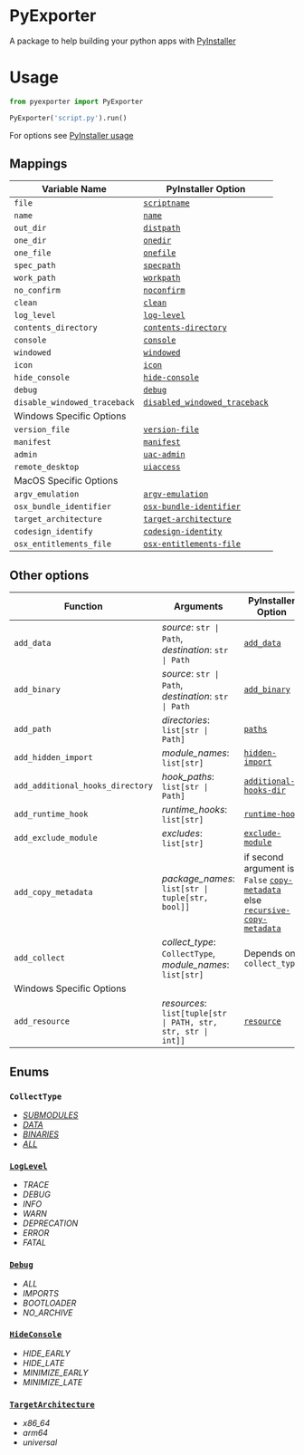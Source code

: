 # PyExporter

A package to help building your python apps with [PyInstaller](https://pyinstaller.org/en/stable/index.html)

# Usage

```python
from pyexporter import PyExporter

PyExporter('script.py').run()
```

For options see [PyInstaller usage](https://pyinstaller.org/en/stable/usage.html)

## Mappings

| Variable Name                                                  | PyInstaller Option                                                                                                            |
|----------------------------------------------------------------|-------------------------------------------------------------------------------------------------------------------------------|
| `file`                                                         | [<code>scriptname</code>](https://pyinstaller.org/en/stable/usage.html#cmdoption-arg-scriptname)                              |
| `name` | [<code>name</code>](https://pyinstaller.org/en/stable/usage.html#cmdoption-n) 
| `out_dir`                                                      | [<code>distpath</code>](https://pyinstaller.org/en/stable/usage.html#cmdoption-distpath)                                      |
 | `one_dir`                                                      | [<code>onedir</code>](https://pyinstaller.org/en/stable/usage.html#cmdoption-D)                                               |
 | `one_file`                                                     | [<code>onefile</code>](https://pyinstaller.org/en/stable/usage.html#cmdoption-F)                                              |
 | `spec_path`                                                    | [<code>specpath</code>](https://pyinstaller.org/en/stable/usage.html#cmdoption-specpath)                                      |
 | `work_path`                                                    | [<code>workpath</code>](https://pyinstaller.org/en/stable/usage.html#cmdoption-workpath)                                      |
 | `no_confirm`                                                   | [<code>noconfirm</code>](https://pyinstaller.org/en/stable/usage.html#cmdoption-y)                                            |
 | `clean`                                                        | [<code>clean</code>](https://pyinstaller.org/en/stable/usage.html#cmdoption-clean)                                            |
 | `log_level`                                                    | [<code>log-level</code>](https://pyinstaller.org/en/stable/usage.html#cmdoption-log-level)                                    |
 | `contents_directory`                                           | [<code>contents-directory</code>](https://pyinstaller.org/en/stable/usage.html#cmdoption-contents-directory)                  |
 | `console`                                                      | [<code>console</code>](https://pyinstaller.org/en/stable/usage.html#cmdoption-c)                                              |
 | `windowed`                                                     | [<code>windowed</code>](https://pyinstaller.org/en/stable/usage.html#cmdoption-w)                                             |
 | `icon`                                                         | [<code>icon</code>](https://pyinstaller.org/en/stable/usage.html#cmdoption-i)                                                 |
 | `hide_console`                                                 | [<code>hide-console</code>](https://pyinstaller.org/en/stable/usage.html#cmdoption-hide-console)                              |
 | `debug`                                                        | [<code>debug</code>](https://pyinstaller.org/en/stable/usage.html#cmdoption-d)                                                |
 | `disable_windowed_traceback`                                   | [<code>disabled_windowed_traceback</code>](https://pyinstaller.org/en/stable/usage.html#cmdoption-disable-windowed-traceback) 
| Windows Specific Options                                       |                                                                                                                               |
| `version_file`                                                 | [<code>version-file</code>](https://pyinstaller.org/en/stable/usage.html#cmdoption-version-file)                              |
| `manifest`                                                     | [<code>manifest</code>](https://pyinstaller.org/en/stable/usage.html#cmdoption-manifest)                                      |
| `admin`                                                        | [<code>uac-admin</code>](https://pyinstaller.org/en/stable/usage.html#cmdoption-uac-admin)                                    |
| `remote_desktop`                                               | [<code>uiaccess</code>](https://pyinstaller.org/en/stable/usage.html#cmdoption-uac-uiaccess)                                  |
| MacOS Specific Options                                         |                                                                                                                               |
| `argv_emulation`                                               | [<code>argv-emulation</code>](https://pyinstaller.org/en/stable/usage.html#cmdoption-argv-emulation)                          |
| `osx_bundle_identifier`                                        | [<code>osx-bundle-identifier</code>](https://pyinstaller.org/en/stable/usage.html#cmdoption-osx-bundle-identifier)            |
| `target_architecture`                                          | [<code>target-architecture</code>](https://pyinstaller.org/en/stable/usage.html#cmdoption-target-architecture)                |
| `codesign_identify`                                            | [<code>codesign-identity</code>](https://pyinstaller.org/en/stable/usage.html#cmdoption-codesign-identity)                    |
| `osx_entitlements_file`                                        | [<code>osx-entitlements-file</code>](https://pyinstaller.org/en/stable/usage.html#cmdoption-osx-entitlements-file)            |

## Other options

| Function                         | Arguments                                                     | PyInstaller Option                                                                                                                                                                                                                                           |                                                                                 
|----------------------------------|---------------------------------------------------------------|--------------------------------------------------------------------------------------------------------------------------------------------------------------------------------------------------------------------------------------------------------------|
| `add_data`                       | _source_: `str \| Path`, _destination_: `str \| Path`         | [<code>add_data</code>](https://pyinstaller.org/en/stable/usage.html#cmdoption-add-data)                                                                                                                                                                     | 
| `add_binary`                     | _source_: `str \| Path`, _destination_: `str \| Path`         | [<code>add_binary</code>](https://pyinstaller.org/en/stable/usage.html#cmdoption-add-binary)                                                                                                                                                                 | 
| `add_path`                       | _directories_: `list[str \| Path]`                            | [<code>paths</code>](https://pyinstaller.org/en/stable/usage.html#cmdoption-p)                                                                                                                                                                               | 
| `add_hidden_import`              | _module_names_: `list[str]`                                   | [<code>hidden-import</code>](https://pyinstaller.org/en/stable/usage.html#cmdoption-hidden-import)                                                                                                                                                           | 
| `add_additional_hooks_directory` | _hook_paths_: `list[str \| Path]`                             | [<code>additional-hooks-dir</code>](https://pyinstaller.org/en/stable/usage.html#cmdoption-additional-hooks-dir)                                                                                                                                             | 
| `add_runtime_hook`               | _runtime_hooks_: `list[str]`                                  | [<code>runtime-hook</code>](https://pyinstaller.org/en/stable/usage.html#cmdoption-runtime-hook)                                                                                                                                                             | 
| `add_exclude_module`             | _excludes_: `list[str]`                                       | [<code>exclude-module</code>](https://pyinstaller.org/en/stable/usage.html#cmdoption-exclude-module)                                                                                                                                                         | 
| `add_copy_metadata`              | _package_names_: `list[str \| tuple[str, bool]]`              | if second argument is `False` [<code>copy-metadata</code>](https://pyinstaller.org/en/stable/usage.html#cmdoption-copy-metadata) else [<code>recursive-copy-metadata</code>](https://pyinstaller.org/en/stable/usage.html#cmdoption-recursive-copy-metadata) | 
| `add_collect`                    | _collect_type_: `CollectType`, _module_names_: `list[str]`    | Depends on `collect_type`                                                                                                                                                                                                                                    | 
| Windows Specific Options         |                                                               |                                                                                                                                                                                                                                                              |
| `add_resource` | _resources_: `list[tuple[str \| PATH, str, str, str \| int]]` | [<code>resource</code>](https://pyinstaller.org/en/stable/usage.html#cmdoption-r)

## Enums

### `CollectType`
- [_SUBMODULES_](https://pyinstaller.org/en/stable/usage.html#cmdoption-collect-submodules)
- [_DATA_](https://pyinstaller.org/en/stable/usage.html#cmdoption-collect-data)
- [_BINARIES_](https://pyinstaller.org/en/stable/usage.html#cmdoption-collect-binaries)
- [_ALL_](https://pyinstaller.org/en/stable/usage.html#cmdoption-collect-all)
### [<code>LogLevel</code>](https://pyinstaller.org/en/stable/usage.html#cmdoption-log-level)
- _TRACE_
- _DEBUG_
- _INFO_
- _WARN_
- _DEPRECATION_
- _ERROR_
- _FATAL_

### [<code>Debug</code>](https://pyinstaller.org/en/stable/usage.html#cmdoption-d)
- _ALL_
- _IMPORTS_
- _BOOTLOADER_
- _NO_ARCHIVE_

### [<code>HideConsole</code>](https://pyinstaller.org/en/stable/usage.html#cmdoption-hide-console)
- _HIDE_EARLY_
- _HIDE_LATE_
- _MINIMIZE_EARLY_
- _MINIMIZE_LATE_

### [<code>TargetArchitecture</code>](https://pyinstaller.org/en/stable/usage.html#cmdoption-target-architecture)
- _x86_64_
- _arm64_
- _universal_